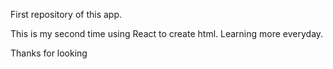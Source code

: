 First repository of this app.

This is my second time using React to create html.
Learning more everyday.

Thanks for looking
